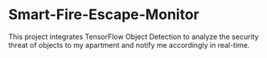 # Smart-Fire-Escape-Monitor
 This project integrates TensorFlow Object Detection to analyze the security threat of objects to my apartment and notify me accordingly in real-time.
